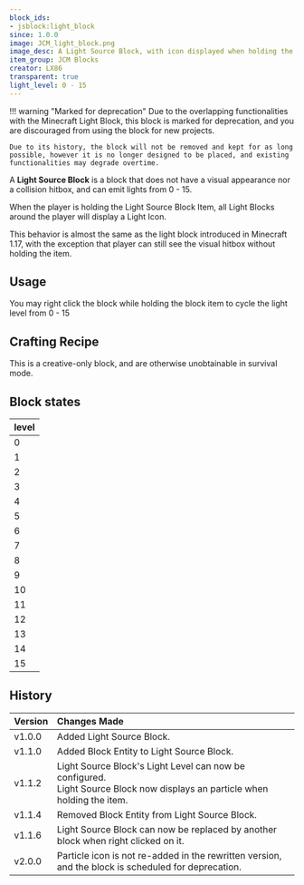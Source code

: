 ```yaml
---
block_ids:
- jsblock:light_block
since: 1.0.0
image: JCM_light_block.png
image_desc: A Light Source Block, with icon displayed when holding the item
item_group: JCM Blocks
creator: LX86
transparent: true
light_level: 0 - 15
---
```


!!! warning "Marked for deprecation"
    Due to the overlapping functionalities with the Minecraft Light Block, this block is marked for deprecation, and you are discouraged from using the block for new projects.

    Due to its history, the block will not be removed and kept for as long possible, however it is no longer designed to be placed, and existing functionalities may degrade overtime.

A **Light Source Block** is a block that does not have a visual appearance nor a collision hitbox, and can emit lights from 0 - 15.

When the player is holding the Light Source Block Item, all Light Blocks around the player will display a Light Icon.

This behavior is almost the same as the light block introduced in Minecraft 1.17, with the exception that player can still see the visual hitbox without holding the item.

## Usage
You may right click the block while holding the block item to cycle the light level from 0 - 15

## Crafting Recipe
This is a creative-only block, and are otherwise unobtainable in survival mode.

## Block states
| level |
|:------|
| 0     |
| 1     |
| 2     |
| 3     |
| 4     |
| 5     |
| 6     |
| 7     |
| 8     |
| 9     |
| 10    |
| 11    |
| 12    |
| 13    |
| 14    |
| 15    |

## History
| Version | Changes Made                                                                                                                  |
|:--------|:------------------------------------------------------------------------------------------------------------------------------|
| v1.0.0  | Added Light Source Block.                                                                                                     |
| v1.1.0  | Added Block Entity to Light Source Block.                                                                                     |
| v1.1.2  | Light Source Block's Light Level can now be configured.<br>Light Source Block now displays an particle when holding the item. |
| v1.1.4  | Removed Block Entity from Light Source Block.                                                                                 |
| v1.1.6  | Light Source Block can now be replaced by another block when right clicked on it.                                             |
| v2.0.0  | Particle icon is not re-added in the rewritten version, and the block is scheduled for deprecation.                          |